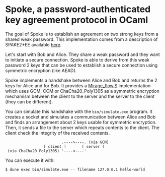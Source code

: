 # Spoke, a password-authenticated key agreement protocol in OCaml

The goal of Spoke is to establish an agreement on two strong keys from a shared
weak password. This implementation comes from a description of SPAKE2+EE
available [here][spake2+ee].

Let's start with Bob and Alice. They share a weak password and they want to
initiate a secure connection. Spoke is able to derive from this weak password 2
keys that can be used to establish a secure connection using symmetric
encryption (like AEAD).

Spoke implements a handshake between Alice and Bob and returns the 2 keys for
Alice and for Bob. It provides a [Mirage\_flow.S][mirage-flow] implementation
which uses GCM, CCM or ChaCha20\_Poly1305 as a symmetric encryption mechamism
between the client to the server and the server to the client (they can be
different).

You can simulate this handshake with the `bin/simulate.exe` program. It creates
a socket and simulates a communication between Alice and Bob and finds an
arrangement about 2 keys usable for symmetric encryption. Then, it sends a file
to the server which repeats contents to the client. The client check the
integrity of the received contents.

```
                         .---->----. (via GCM)
                 [ client ]       [ server ]
 (via ChaCha20_Poly1305) '----<----'
```

You can execute it with:

```sh
$ dune exec bin/simulate.exe -- filename 127.0.0.1 hello-world
```

[spake2+ee]: https://moderncrypto.org/mail-archive/curves/2015/000424.html
[mirage-flow]: https://github.com/mirage/mirage-flow/
